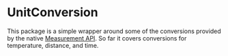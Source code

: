 # UnitConversion

This package is a simple wrapper around some of the conversions provided by the native [Measurement API](https://developer.apple.com/documentation/foundation/measurement). So far it covers conversions for temperature, distance, and time.
